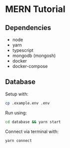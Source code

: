 # MERN Tutorial

## Dependencies

- node
- yarn
- typescript
- mongodb (mongosh)
- docker
- docker-compose

## Database

Setup with:

```bash
cp .example.env .env
```

Run using:

```bash
cd database && yarn start
```

Connect via terminal with:

```bash
yarn connect
```
